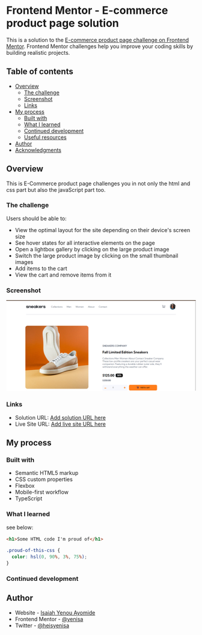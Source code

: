 # Frontend Mentor - E-commerce product page solution

This is a solution to the [E-commerce product page challenge on Frontend Mentor](https://www.frontendmentor.io/challenges/ecommerce-product-page-UPsZ9MJp6). Frontend Mentor challenges help you improve your coding skills by building realistic projects.

## Table of contents

- [Overview](#overview)
  - [The challenge](#the-challenge)
  - [Screenshot](#screenshot)
  - [Links](#links)
- [My process](#my-process)
  - [Built with](#built-with)
  - [What I learned](#what-i-learned)
  - [Continued development](#continued-development)
  - [Useful resources](#useful-resources)
- [Author](#author)
- [Acknowledgments](#acknowledgments)

## Overview

This is E-Commerce product page challenges you in not only the html and css part but also the javaScript part too.

### The challenge

Users should be able to:

- View the optimal layout for the site depending on their device's screen size
- See hover states for all interactive elements on the page
- Open a lightbox gallery by clicking on the large product image
- Switch the large product image by clicking on the small thumbnail images
- Add items to the cart
- View the cart and remove items from it

### Screenshot

![](./assets/images/screenshot.png)

### Links

- Solution URL: [Add solution URL here](https://your-solution-url.com)
- Live Site URL: [Add live site URL here](https://your-live-site-url.com)

## My process

### Built with

- Semantic HTML5 markup
- CSS custom properties
- Flexbox
- Mobile-first workflow
- TypeScript

### What I learned

see below:

```html
<h1>Some HTML code I'm proud of</h1>
```

```css
.proud-of-this-css {
  color: hsl(0, 90%, 3%, 75%);
}
```

### Continued development


## Author

- Website - [Isaiah Yenou Ayomide](https://github.com/yenisaa)
- Frontend Mentor - [@yenisa](https://www.frontendmentor.io/profile/yenisaa)
- Twitter - [@heisyenisa](https://www.twitter.com/heisyenisa )
